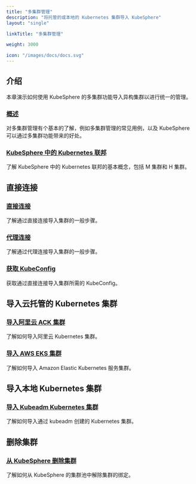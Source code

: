 ```yaml
---
title: "多集群管理"
description: "将托管的或本地的 Kubernetes 集群导入 KubeSphere"
layout: "single"

linkTitle: "多集群管理"

weight: 3000

icon: "/images/docs/docs.svg"
---
```


## 介绍

本章演示如何使用 KubeSphere 的多集群功能导入异构集群以进行统一的管理。

### [概述](../multicluster-management/introduction/overview/)

对多集群管理有个基本的了解，例如多集群管理的常见用例，以及 KubeSphere 可以通过多集群功能带来的好处。

### [KubeSphere 中的 Kubernetes 联邦](../multicluster-management/introduction/kubefed-in-kubesphere/)

了解 KubeSphere 中的 Kubernetes 联邦的基本概念，包括 M 集群和 H 集群。

## 直接连接

### [直接连接](../multicluster-management/enable-multicluster/direct-connection/)

了解通过直接连接导入集群的一般步骤。

### [代理连接](../multicluster-management/enable-multicluster/agent-connection/)

了解通过代理连接导入集群的一般步骤。

### [获取 KubeConfig](../multicluster-management/enable-multicluster/retrieve-kubeconfig/)

获取通过直接连接导入集群所需的 KubeConfig。

## 导入云托管的 Kubernetes 集群

### [导入阿里云 ACK 集群](../multicluster-management/import-cloud-hosted-k8s/import-aliyun-ack/)

了解如何导入阿里云 Kubernetes 集群。

### [导入 AWS EKS 集群](../multicluster-management/import-cloud-hosted-k8s/import-aws-eks/)

了解如何导入 Amazon Elastic Kubernetes 服务集群。

## 导入本地 Kubernetes 集群

### [导入 Kubeadm Kubernetes 集群](../multicluster-management/import-on-prem-k8s/import-kubeadm-k8s/)

了解如何导入通过 kubeadm 创建的 Kubernetes 集群。

## 删除集群

### [从 KubeSphere 删除集群](../multicluster-management/remove-cluster/kubefed-in-kubesphere/)

了解如何从 KubeSphere 的集群池中解除集群的绑定。



